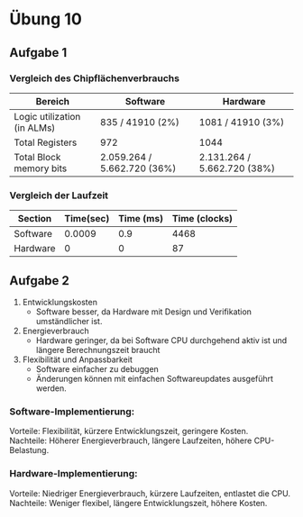 # Übung 10

## Aufgabe 1

### Vergleich des Chipflächenverbrauchs

Bereich | Software | Hardware
------- | -------- | --------
Logic utilization (in ALMs) | 835 / 41910 (2%) | 1081 / 41910 (3%)
Total Registers | 972 | 1044
Total Block memory bits | 2.059.264 / 5.662.720 (36%) | 2.131.264 / 5.662.720 (38%)

### Vergleich der Laufzeit

Section | Time(sec) | Time (ms) | Time (clocks)
-------- | -------- | -------- | -----
 Software | 0.0009 | 0.9 | 4468
 Hardware | 0 | 0 | 87

 ## Aufgabe 2

 1. Entwicklungskosten
    - Software besser, da Hardware mit Design und Verifikation umständlicher ist.
 2. Energieverbrauch
    - Hardware geringer, da bei Software CPU durchgehend aktiv ist und längere Berechnungszeit braucht
 3. Flexibilität und Anpassbarkeit
    - Software einfacher zu debuggen
    - Änderungen können mit einfachen Softwareupdates ausgeführt werden. 

 ### Software-Implementierung:

Vorteile: Flexibilität, kürzere Entwicklungszeit, geringere Kosten.\
Nachteile: Höherer Energieverbrauch, längere Laufzeiten, höhere CPU-Belastung.

### Hardware-Implementierung:

Vorteile: Niedriger Energieverbrauch, kürzere Laufzeiten, entlastet die CPU.\
Nachteile: Weniger flexibel, längere Entwicklungszeit, höhere Kosten.
